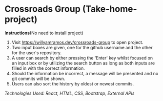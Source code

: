 # Crossroads Group (Take-home-project)

**Instructions**(No need to install project)

1. Visit https://willyamramos.dev/crossroads-group to open project.
2. Two input boxes are given, one for the github username and the other for the user's repository.
3. A user can search by either pressing the 'Enter' key whilst focused on an input box or by utilizing the search button as long as both inputs are filled in with the correct information.
4. Should the information be incorrect, a message will be presented and no git commits will be shown.
5. Users can also sort the history by oldest or newest commits. 


_Technologies Used: React, HTML, CSS, Bootstrap, External APIs_
